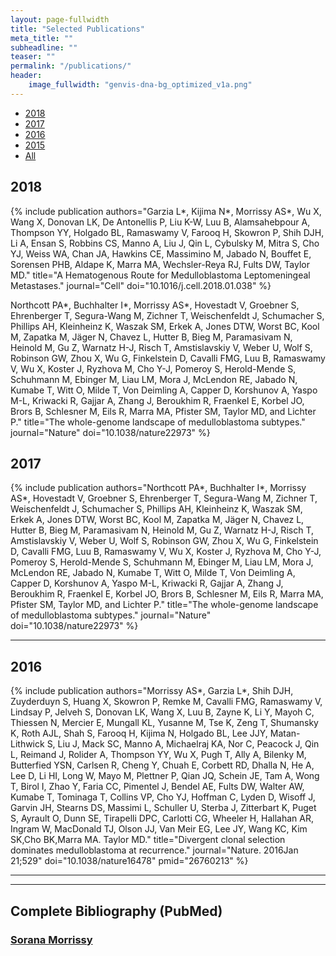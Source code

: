 ```yaml
---
layout: page-fullwidth
title: "Selected Publications"
meta_title: ""
subheadline: ""
teaser: ""
permalink: "/publications/"
header:
    image_fullwidth: "genvis-dna-bg_optimized_v1a.png"
---
```


<div data-magellan-expedition="fixed">
  <ul class="sub-nav">
    <li data-magellan-arrival="2018"><a href="#2018">2018</a></li>
    <li data-magellan-arrival="2017"><a href="#2017">2017</a></li>
    <li data-magellan-arrival="2016"><a href="#2016">2016</a></li>
    <li data-magellan-arrival="2015"><a href="#2015">2015</a></li>
    <li data-magellan-arrival="All"><a href="#All">All</a></li>
  </ul>
</div>


<h2 data-magellan-destination="2018">2018</h2>
<a name="2018"></a>

{% include publication authors="Garzia L*, Kijima N*, Morrissy AS*, Wu X, Wang X, Donovan LK, De Antonellis P, Liu K-W, Luu B, Alamsahebpour A, Thompson YY, Holgado BL, Ramaswamy V, Farooq H, Skowron P, Shih DJH, Li A, Ensan S, Robbins CS, Manno A, Liu J, Qin L, Cybulsky M, Mitra S, Cho YJ, Weiss WA, Chan JA, Hawkins CE, Massimino M, Jabado N, Bouffet E, Sorensen PHB, Aldape K, Marra MA, Wechsler-Reya RJ, Fults DW, Taylor MD." title="A Hematogenous Route for Medulloblastoma Leptomeningeal Metastases." journal="Cell" doi="10.1016/j.cell.2018.01.038" %}

Northcott PA*, Buchhalter I*, Morrissy AS*, Hovestadt V, Groebner S, Ehrenberger T, Segura-Wang M, Zichner T, Weischenfeldt J, Schumacher S, Phillips AH, Kleinheinz K, Waszak SM, Erkek A, Jones DTW, Worst BC, Kool M, Zapatka M, Jäger N, Chavez L, Hutter B, Bieg M, Paramasivam N, Heinold M, Gu Z, Warnatz H-J, Risch T, Amstislavskiy V, Weber U, Wolf S, Robinson GW, Zhou X, Wu G, Finkelstein D, Cavalli FMG, Luu B, Ramaswamy V, Wu X, Koster J, Ryzhova M, Cho Y-J, Pomeroy S, Herold-Mende S, Schuhmann M, Ebinger M, Liau LM, Mora J, McLendon RE, Jabado N, Kumabe T, Witt O, Milde T, Von Deimling A, Capper D, Korshunov A, Yaspo M-L, Kriwacki R, Gajjar A, Zhang J, Beroukhim R, Fraenkel E, Korbel JO, Brors B, Schlesner M, Eils R, Marra MA, Pfister SM, Taylor MD, and Lichter P." title="The whole-genome landscape of medulloblastoma subtypes." journal="Nature" doi="10.1038/nature22973" %}

<h2 data-magellan-destination="2017">2017</h2>
<a name="2017"></a>

{% include publication authors="Northcott PA*, Buchhalter I*, Morrissy AS*, Hovestadt V, Groebner S, Ehrenberger T, Segura-Wang M, Zichner T, Weischenfeldt J, Schumacher S, Phillips AH, Kleinheinz K, Waszak SM, Erkek A, Jones DTW, Worst BC, Kool M, Zapatka M, Jäger N, Chavez L, Hutter B, Bieg M, Paramasivam N, Heinold M, Gu Z, Warnatz H-J, Risch T, Amstislavskiy V, Weber U, Wolf S, Robinson GW, Zhou X, Wu G, Finkelstein D, Cavalli FMG, Luu B, Ramaswamy V, Wu X, Koster J, Ryzhova M, Cho Y-J, Pomeroy S, Herold-Mende S, Schuhmann M, Ebinger M, Liau LM, Mora J, McLendon RE, Jabado N, Kumabe T, Witt O, Milde T, Von Deimling A, Capper D, Korshunov A, Yaspo M-L, Kriwacki R, Gajjar A, Zhang J, Beroukhim R, Fraenkel E, Korbel JO, Brors B, Schlesner M, Eils R, Marra MA, Pfister SM, Taylor MD, and Lichter P." title="The whole-genome landscape of medulloblastoma subtypes." journal="Nature" doi="10.1038/nature22973" %}

<hr>

<h2 data-magellan-destination="2016">2016</h2>
<a name="2016"></a>

{% include publication authors="Morrissy AS*, Garzia L*, Shih DJH, Zuyderduyn S, Huang X, Skowron P, Remke M, Cavalli FMG, Ramaswamy V, Lindsay P, Jelveh S, Donovan LK, Wang X, Luu B, Zayne K, Li Y, Mayoh C, Thiessen N, Mercier E, Mungall KL, Yusanne M, Tse K, Zeng T, Shumansky K, Roth AJL, Shah S, Farooq H, Kijima N, Holgado BL, Lee JJY, Matan-Lithwick S, Liu J, Mack SC, Manno A, Michaelraj KA, Nor C, Peacock J, Qin L, Reimand J, Rolider A, Thompson YY, Wu X, Pugh T, Ally A, Bilenky M, Butterfied YSN, Carlsen R, Cheng Y, Chuah E, Corbett RD, Dhalla N, He A, Lee D, Li HI, Long W, Mayo M, Plettner P, Qian JQ, Schein JE, Tam A, Wong T, Birol I, Zhao Y, Faria CC, Pimentel J, Bendel AE, Fults DW, Walter AW, Kumabe T, Tominaga T, Collins VP, Cho YJ, Hoffman C, Lyden D, Wisoff J, Garvin JH, Stearns DS, Massimi L, Schuller U, Sterba J, Zitterbart K, Puget S, Ayrault O, Dunn SE, Tirapelli DPC, Carlotti CG, Wheeler H, Hallahan AR, Ingram W, MacDonald TJ, Olson JJ, Van Meir EG, Lee JY, Wang KC, Kim SK,Cho BK,Marra MA. Taylor MD." title="Divergent clonal selection dominates medulloblastoma at recurrence." journal="Nature. 2016Jan 21;529" doi="10.1038/nature16478" pmid="26760213" %}

<hr>

<hr>

<h2 data-magellan-destination="All">Complete Bibliography (PubMed)</h2>
<a name="All"></a>

<h3><a href="https://www.ncbi.nlm.nih.gov/myncbi/browse/collection/49527465/?sort=date&direction=descending">Sorana Morrissy</a></h3>
